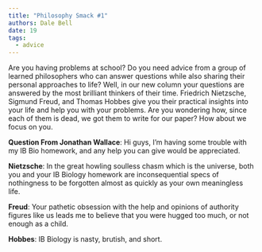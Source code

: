 ```yaml
---
title: "Philosophy Smack #1"
authors: Dale Bell
date: 19
tags:
  - advice
---
```


Are you having problems at school? Do you need advice from a group of learned philosophers who can answer questions while also sharing their personal approaches to life? Well, in our new column your questions are answered by the most brilliant thinkers of their time. Friedrich Nietzsche, Sigmund Freud, and Thomas Hobbes give you their practical insights into your life and help you with your problems. Are you wondering how, since each of them is dead, we got them to write for our paper? How about we focus on you. 

**Question From Jonathan Wallace**: Hi guys, I’m having some trouble with my IB Bio homework, and any help you can give would be appreciated. 

**Nietzsche**: In the great howling soulless chasm which is the universe, both you and your IB Biology homework are inconsequential specs of nothingness to be forgotten almost as quickly as your own meaningless life. 

**Freud**: Your pathetic obsession with the help and opinions of authority figures like us leads me to believe that you were hugged too much, or not enough as a child. 

**Hobbes**: IB Biology is nasty, brutish, and short.
